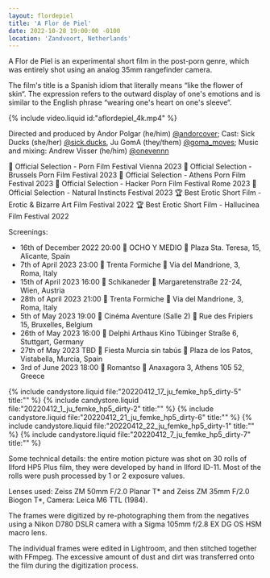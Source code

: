 ```yaml
---
layout: flordepiel
title: 'A Flor de Piel'
date: 2022-10-28 19:00:00 -0100
location: 'Zandvoort, Netherlands'
---
```

	

A Flor de Piel is an experimental short film in the post-porn genre, which was entirely shot using an analog 35mm rangefinder camera. 

The film's title is a Spanish idiom that literally means “like the flower of skin“. The expression refers to the outward display of one's emotions and is similar to the English phrase “wearing one&apos;s heart on one&apos;s sleeve“.

{% include video.liquid id:"aflordepiel_4k.mp4" %}

Directed and produced by Andor Polgar (he/him) [@andorcover](https://instagram.com/andorcover); Cast: Sick Ducks (she/her) [@sick.ducks](https://www.instagram.com/sick.ducks/), Ju GomA (they/them) [@goma_moves](https://www.instagram.com/goma_moves/); Music and mixing: Andrew Visser (he/him) [@onevennn](https://www.instagram.com/onevennn/)


🌿 Official Selection - Porn Film Festival Vienna 2023
🌿 Official Selection - Brussels Porn Film Festival 2023
🌿 Official Selection - Athens Porn Film Festival 2023
🌿 Official Selection - Hacker Porn Film Festival Rome 2023
🌿 Official Selection - Natural Instincts Festival 2023
🏆 Best Erotic Short Film - Erotic & Bizarre Art Film Festival 2022
🏆 Best Erotic Short Film - Hallucinea Film Festival 2022

Screenings:<br />
- 16th of December 2022 20:00 🎦 OCHO Y MEDIO 📍 Plaza Sta. Teresa, 15, Alicante, Spain
- 7th of April 2023 23:00 🎦 Trenta Formiche 📍 Via del Mandrione, 3, Roma, Italy
- 15th of April 2023 16:00 🎦 Schikaneder 📍 Margaretenstraße 22-24, Wien, Austria
- 28th of April 2023 21:00 🎦 Trenta Formiche 📍 Via del Mandrione, 3, Roma, Italy
- 5th of May 2023 19:00 🎦 Cinéma Aventure (Salle 2) 📍 Rue des Fripiers 15, Bruxelles, Belgium
- 26th of May 2023 16:00 🎦 Delphi Arthaus Kino Tübinger Straße 6, Stuttgart, Germany
- 27th of May 2023 TBD 🎦 Fiesta Murcia sin tabús 📍 Plaza de los Patos, Vistabella, Murcia, Spain
- 3rd of June 2023 18:00 🎦 Romantso 📍 Anaxagora 3, Athens 105 52, Greece

{% include candystore.liquid file:"20220412_17_ju_femke_hp5_dirty-5" title:"" %}
{% include candystore.liquid file:"20220412_1_ju_femke_hp5_dirty-2" title:"" %}
{% include candystore.liquid file:"20220412_21_ju_femke_hp5_dirty-6" title:"" %}
{% include candystore.liquid file:"20220412_22_ju_femke_hp5_dirty-1" title:"" %}
{% include candystore.liquid file:"20220412_7_ju_femke_hp5_dirty-7" title:"" %}

Some technical details: the entire motion picture was shot on 30 rolls of Ilford HP5 Plus film, they were developed by hand in Ilford ID-11. Most of the rolls were push processed by 1 or 2 exposure values.

Lenses used: Zeiss ZM 50mm F/2.0 Planar T* and Zeiss ZM 35mm F/2.0 Biogon T*, Camera: Leica M6 TTL (1984).

The frames were digitized by re-photographing them from the negatives using a Nikon D780 DSLR camera with a Sigma 105mm f/2.8 EX DG OS HSM macro lens.

The individual frames were edited in Lightroom, and then stitched together with FFmpeg. The excessive amount of dust and dirt was transferred onto the film during the digitization process.
